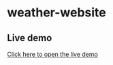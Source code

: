 # weather-website

## Live demo 
[Click here to open the live demo](https://shubham-weather-website.herokuapp.com/) 
